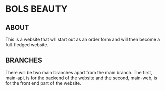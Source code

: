 # BOLS BEAUTY

## ABOUT
This is a website that wll start out as an order form and will then become a full-fledged website.

## BRANCHES
There will be two main branches apart from the main branch. The first, main-api, is for the backend of the website and the second, main-web, is for the front end part of the website.